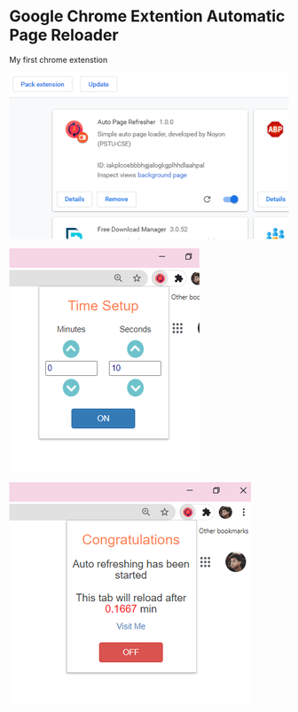 # Google Chrome Extention Automatic Page Reloader
 My first chrome extenstion

![](picture/exten.png)


![](picture/front.png)


![](picture/back.png)